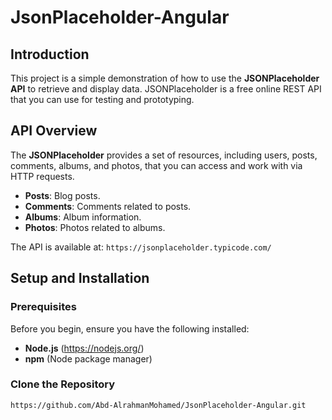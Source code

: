 # JsonPlaceholder-Angular

## Introduction
This project is a simple demonstration of how to use the **JSONPlaceholder API** to retrieve and display data. JSONPlaceholder is a free online REST API that you can use for testing and prototyping.

## API Overview
The **JSONPlaceholder** provides a set of resources, including users, posts, comments, albums, and photos, that you can access and work with via HTTP requests.

- **Posts**: Blog posts.
- **Comments**: Comments related to posts.
- **Albums**: Album information.
- **Photos**: Photos related to albums.

The API is available at: `https://jsonplaceholder.typicode.com/`

## Setup and Installation

### Prerequisites
Before you begin, ensure you have the following installed:
- **Node.js** (https://nodejs.org/)
- **npm** (Node package manager)

### Clone the Repository

```bash
https://github.com/Abd-AlrahmanMohamed/JsonPlaceholder-Angular.git

